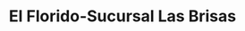 ---
title: "El Florido-Sucursal Las Brisas"
url: /tijuana/el-florido-sucursal-las-brisas/
shop: Supermarkt
---